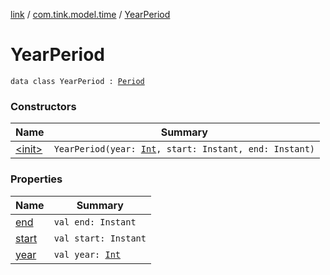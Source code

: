 [link](../../index.md) / [com.tink.model.time](../index.md) / [YearPeriod](./index.md)

# YearPeriod

`data class YearPeriod : `[`Period`](../-period/index.md)

### Constructors

| Name | Summary |
|---|---|
| [&lt;init&gt;](-init-.md) | `YearPeriod(year: `[`Int`](https://kotlinlang.org/api/latest/jvm/stdlib/kotlin/-int/index.html)`, start: Instant, end: Instant)` |

### Properties

| Name | Summary |
|---|---|
| [end](end.md) | `val end: Instant` |
| [start](start.md) | `val start: Instant` |
| [year](year.md) | `val year: `[`Int`](https://kotlinlang.org/api/latest/jvm/stdlib/kotlin/-int/index.html) |
